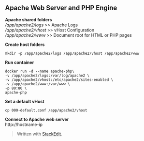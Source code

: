 

Apache Web Server and PHP Engine
--------------------------------
**Apache shared folders**  
*/app/apache2/logs*       >> Apache Logs  
*/app/apache2/vhost*     >> vHost Configuration  
*/app/apache2/www*	  >> Document root for HTML or PHP pages  


**Create host folders**

    mkdir -p /app/apache2/logs /app/apache2/vhost /app/apache2/www


**Run container**

    docker run -d --name apache-php\
    -v /app/apache2/logs:/var/log/apache2 \
    -v /app/apache2/vhost:/etc/apache2/sites-enabled \
    -v /app/apache2/www:/var/www \
    -p 80:80 \
    apache-php


**Set a default vHost**

    cp 000-default.conf /app/apache2/vhost


**Connect to Apache web server**  
http://hostname-ip

> Written with [StackEdit](https://stackedit.io/).